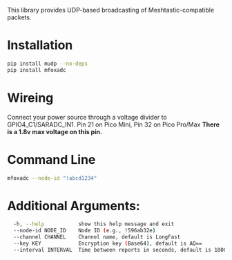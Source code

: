 This library provides UDP-based broadcasting of Meshtastic-compatible packets.

# Installation

```bash
pip install mudp --no-deps
pip install mfoxadc
```
# Wireing

Connect your power source through a voltage divider to GPIO4_C1/SARADC_IN1. Pin 21 on Pico Mini, Pin 32 on Pico Pro/Max
**There is a 1.8v max voltage on this pin.**


# Command Line

```bash
mfoxadc --node-id "!abcd1234"
```

# Additional Arguments:
```bash
  -h, --help           show this help message and exit
  --node-id NODE_ID    Node ID (e.g., !596ab32e)
  --channel CHANNEL    Channel name, default is LongFast
  --key KEY            Encryption key (Base64), default is AQ==
  --interval INTERVAL  Time between reports in seconds, default is 1800
```